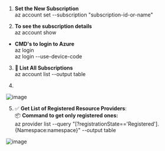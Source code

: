 1) **Set the New Subscription** <br/>
az account set --subscription "subscription-id-or-name" <br/>

2) **To see the subscription details** <br/>
        az account show <br/>

*  **CMD's to login to Azure** <br/>
        az login <br/>
        az login --use-device-code <br/>

3) **🧾 List All Subscriptions** <br/>
        az account list --output table <br/>

4)
 ![image](https://github.com/user-attachments/assets/e718f72b-427c-47ce-942b-2ad987d823cb) <br/>

5) ✅ **Get List of Registered Resource Providers**: <br/>
   📦 **Command to get only registered ones:** <br/>
        az provider list --query "[?registrationState=='Registered'].{Namespace:namespace}" --output table <br/>
        
 ![image](https://github.com/user-attachments/assets/1420dea5-9edd-4201-a46f-7e2970f54dab) 

   



        
